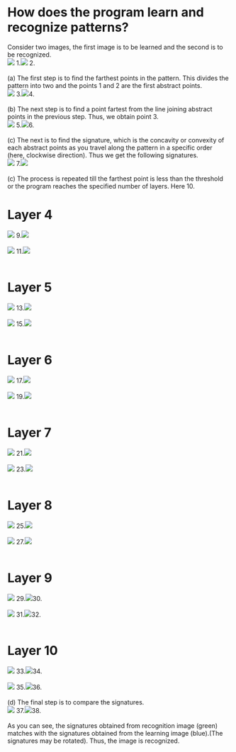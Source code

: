 # How does the program learn and recognize patterns?<br>
Consider two images, the first image is to be learned and the second is to be recognized. <br>
<img src="sign-images/s.png"></img>&nbsp;1.<img src="sign-images/s-ripple.png"></img>&nbsp;2.
<br><br>
(a) The first step is to find the farthest points in the pattern. This divides the pattern into two and the points 1 and 2 are the first abstract points.<br>
<img src="sign-images/learn/s2.png"></img>&nbsp;3.<img src="sign-images/recognize/s-ripple2.png"></img>4.
<br><br>
(b) The next step is to find a point fartest from the line joining abstract points in the previous step. Thus, we obtain point 3.<br>
<img src="sign-images/learn/s3.png"></img>&nbsp;5.<img src="sign-images/recognize/s-ripple3.png"></img>6.
<br><br>
(c) The next is to find the signature, which is the concavity or convexity of each abstract points as you travel along the pattern in a specific order (here, clockwise direction).
Thus we get the following signatures.<br>
<img src="sign-images/learn/s3-sign-join.png"></img>&nbsp;7.<img src="sign-images/recognize/s-ripple3-sign-join.png"></img>
<br><br>
(c) The process is repeated till the farthest point is less than the threshold or the program reaches the specified number of layers. Here 10.<br>
# Layer 4
<img src="sign-images/learn/s4.png"></img>&nbsp;9.<img src="sign-images/recognize/s-ripple4.png"></img>
<br><br>
<img src="sign-images/learn/s4-sign-join.png"></img>&nbsp;11.<img src="sign-images/recognize/s-ripple4-sign-join.png"></img>
<br><br>
# Layer 5
<img src="sign-images/learn/s5.png"></img>&nbsp;13.<img src="sign-images/recognize/s-ripple5.png"></img>
<br><br>
<img src="sign-images/learn/s5-sign-join.png"></img>&nbsp;15.<img src="sign-images/recognize/s-ripple5-sign-join.png"></img>
<br><br>
# Layer 6
<img src="sign-images/learn/s6.png"></img>&nbsp;17.<img src="sign-images/recognize/s-ripple6.png"></img>
<br><br>
<img src="sign-images/learn/s6-sign-join.png"></img>&nbsp;19.<img src="sign-images/recognize/s-ripple6-sign-join.png"></img>
<br><br>
# Layer 7
<img src="sign-images/learn/s7.png"></img>&nbsp;21.<img src="sign-images/recognize/s-ripple7.png"></img>
<br><br>
<img src="sign-images/learn/s7-sign-join.png"></img>&nbsp;23.<img src="sign-images/recognize/s-ripple7-sign-join.png"></img>
<br><br>
# Layer 8
<img src="sign-images/learn/s8.png"></img>&nbsp;25.<img src="sign-images/recognize/s-ripple8.png"></img>
<br><br>
<img src="sign-images/learn/s8-sign-join.png"></img>&nbsp;27.<img src="sign-images/recognize/s-ripple8-sign-join.png"></img>
<br><br>
# Layer 9
<img src="sign-images/learn/s9.png"></img>&nbsp;29.<img src="sign-images/recognize/s-ripple9.png"></img>30.
<br><br>
<img src="sign-images/learn/s9-sign-join.png"></img>&nbsp;31.<img src="sign-images/recognize/s-ripple9-sign-join.png"></img>32.
<br><br>
# Layer 10
<img src="sign-images/learn/s10.png"></img>&nbsp;33.<img src="sign-images/recognize/s-ripple10.png"></img>34.
<br><br>
<img src="sign-images/learn/s10-sign-join.png"></img>&nbsp;35.<img src="sign-images/recognize/s-ripple10-sign-join.png"></img>36.
<br><br>
(d) The final step is to compare the signatures.<br>
<img src="sign-images/learn/sign-learn.png"></img>&nbsp;37.<img src="sign-images/recognize/recognize-sign.png"></img>38.
<br><br>
As you can see, the signatures obtained from recognition image (green) matches with the signatures obtained from the learning image (blue).(The signatures may be rotated).
Thus, the image is recognized.
